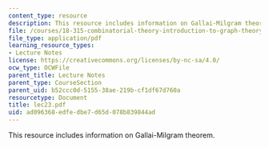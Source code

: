 ```yaml
---
content_type: resource
description: This resource includes information on Gallai-Milgram theorem.
file: /courses/18-315-combinatorial-theory-introduction-to-graph-theory-extremal-and-enumerative-combinatorics-spring-2005/ad096368edfedbe7d65d078b839844ad_lec23.pdf
file_type: application/pdf
learning_resource_types:
- Lecture Notes
license: https://creativecommons.org/licenses/by-nc-sa/4.0/
ocw_type: OCWFile
parent_title: Lecture Notes
parent_type: CourseSection
parent_uid: b52ccc0d-5155-38ae-219b-cf1df67d760a
resourcetype: Document
title: lec23.pdf
uid: ad096368-edfe-dbe7-d65d-078b839844ad
---
```

This resource includes information on Gallai-Milgram theorem.